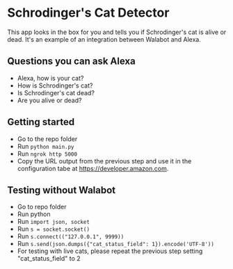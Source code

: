 # Schrodinger's Cat Detector #
This app looks in the box for you and tells you if Schrodinger's cat is alive or dead.
It's an example of an integration between Walabot and Alexa.

## Questions you can ask Alexa ##
* Alexa, how is your cat?
* How is Schrodinger's cat?
* Is Schrodinger's cat dead?
* Are you alive or dead?

## Getting started ##
 * Go to the repo folder
 * Run `python main.py` 
 * Run `ngrok http 5000`
 * Copy the URL output from the previous step and use it in the configuration tabe at https://developer.amazon.com.
 
## Testing without Walabot ##
 * Go to repo folder
 * Run python
 * Run `import json, socket`
 * Run `s = socket.socket()`
 * Run `s.connect(("127.0.0.1", 9999))`
 * Run `s.send(json.dumps({"cat_status_field": 1}).encode('UTF-8'))`
 * For testing with live cats, please repeat the previous step setting "cat_status_field" to 2
